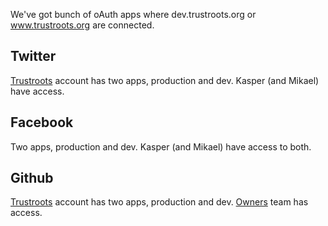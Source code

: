 We've got bunch of oAuth apps where dev.trustroots.org or www.trustroots.org are connected.

## Twitter

[Trustroots](https://twitter.com/trustroots) account has two apps, production and dev. Kasper (and Mikael) have access.

## Facebook

Two apps, production and dev. Kasper (and Mikael) have access to both.

## Github

[Trustroots](https://github.com/Trustroots) account has two apps, production and dev. [Owners](https://github.com/orgs/Trustroots/teams/owners) team has access.
